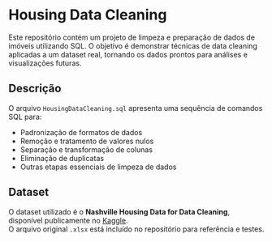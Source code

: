 # Housing Data Cleaning

Este repositório contém um projeto de limpeza e preparação de dados de imóveis utilizando SQL. O objetivo é demonstrar técnicas de data cleaning aplicadas a um dataset real, tornando os dados prontos para análises e visualizações futuras.

## Descrição

O arquivo `HousingDataCleaning.sql` apresenta uma sequência de comandos SQL para:

- Padronização de formatos de dados
- Remoção e tratamento de valores nulos
- Separação e transformação de colunas
- Eliminação de duplicatas
- Outras etapas essenciais de limpeza de dados

## Dataset

O dataset utilizado é o **Nashville Housing Data for Data Cleaning**, disponível publicamente no [Kaggle](https://www.kaggle.com/).  
O arquivo original `.xlsx` está incluído no repositório para referência e testes.
